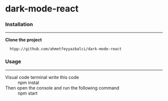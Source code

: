 # dark-mode-react



### Installation

___
**Clone the project**
```
  htpp://github.com/ahmetfeyyazbalci/dark-mode-react
```


### Usage
___
<dl>
   <dt>Visual code terminal write this code </dt>
   <dd>npm instal</dd> 
   
   <dt>Then open the console and run the following command</dt>
   <dd>npm start</dd>
</dl>
